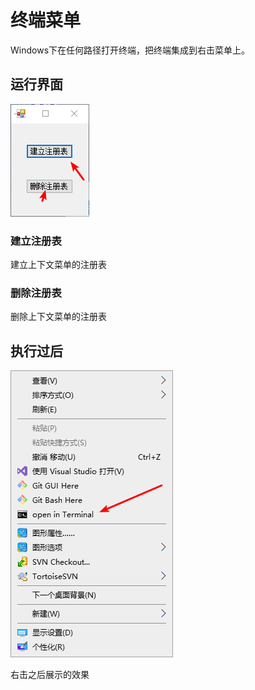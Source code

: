 # 终端菜单

Windows下在任何路径打开终端，把终端集成到右击菜单上。

## 运行界面

![](images/soft.png)

### 建立注册表

建立上下文菜单的注册表

### 删除注册表

删除上下文菜单的注册表

## 执行过后

![](images/run.png)

右击之后展示的效果